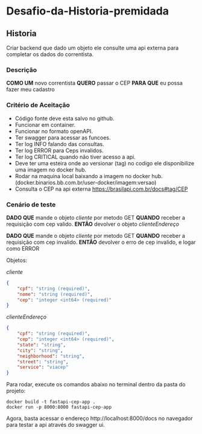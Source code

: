 # Desafio-da-Historia-premidada

## Historia
 
Criar backend que dado um objeto ele consulte uma api externa para completar os dados do correntista.
 
 
### Descrição
 
**COMO UM** novo correntista
**QUERO** passar o CEP
**PARA QUE** eu possa fazer meu cadastro
 
### Critério de Aceitação
 
* Código fonte deve esta salvo no github.
* Funcionar em container.
* Funcionar no formato openAPI.
* Ter swagger para acessar as funcoes.
* Ter log INFO falando das consultas.
* Ter log ERROR para Ceps invalidos.
* Ter log CRITICAL quando não tiver acesso a api.
* Deve ter uma esteira onde ao versionar (tag) no codigo ele disponibilize uma imagem no docker hub.
* Rodar na maquina local baixando a imagem no docker hub.(docker.binarios.bb.com.br/user-docker/imagem:versao)
* Consulta o CEP na api externa https://brasilapi.com.br/docs#tag/CEP
 
 
### Cenário de teste
 
**DADO QUE** mande o objeto *cliente* por metodo GET
**QUANDO** receber a requisição com cep valido.
**ENTÃO** devolver o objeto *clienteEndereço*
 
**DADO QUE** mande o objeto *cliente* por metodo GET
**QUANDO** receber a requisição com cep invalido.
**ENTÃO** devolver o erro de cep invalido, e logar como ERROR
 
Objetos:

*cliente*
```json
{
    "cpf": "string (required)",
    "nome": "string (required)",
    "cep": "integer <int64> (required)"
}
```
*clienteEndereço*
```json
{
    "cpf": "string (required)",    
    "cep": "integer <int64> (required)",
    "state": "string",
    "city": "string",
    "neighborhood": "string",
    "street": "string",
    "service": "viacep"
}
```

Para rodar, execute os comandos abaixo no terminal dentro da pasta do projeto:
```shell
docker build -t fastapi-cep-app .
docker run -p 8000:8000 fastapi-cep-app
```
Agora, basta acessar o endereço http://localhost:8000/docs no navegador para testar a api através do swagger ui.
